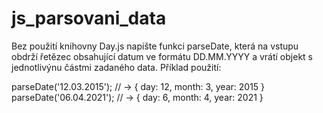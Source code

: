 # js_parsovani_data
Bez použití knihovny Day.js napište funkci parseDate, která na vstupu obdrží řetězec obsahující datum ve formátu DD.MM.YYYY a vrátí objekt s jednotlivýnu částmi zadaného data. Příklad použití:

parseDate('12.03.2015'); // → { day: 12, month: 3, year: 2015 }
parseDate('06.04.2021'); // → { day: 6, month: 4, year: 2021 }

